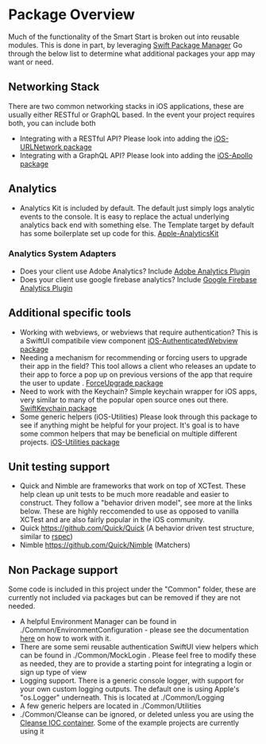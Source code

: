 # Package Overview

Much of the functionality of the Smart Start is broken out into reusable modules. This is done in part, by leveraging [Swift Package Manager](https://developer.apple.com/documentation/xcode/swift-packages)
Go through the below list to determine what additional packages your app may want or need.

## Networking Stack
There are two common networking stacks in iOS applications, these are usually either RESTful or GraphQL based.
In the event your project requires both, you can include both

- Integrating with a RESTful API?
Please look into adding the [iOS-URLNetwork package](https://github.com/Deloitte/iOS-URLNetwork)
- Integrating with a GraphQL API?
Please look into adding the [iOS-Apollo package](https://github.com/Deloitte/iOS-Apollo)

## Analytics
- Analytics Kit is included by default. The default just simply logs analytic events to the console. It is easy to replace the actual underlying analytics back end with something else. The Template target by default has some boilerplate set up code for this.
[Apple-AnalyticsKit](https://github.com/Deloitte/Apple-AnalyticsKit)

### Analytics System Adapters
- Does your client use Adobe Analytics?
Include [Adobe Analytics Plugin](https://github.com/Deloitte/dd-adobe-analytics-apple)
- Does your client use google firebase analytics? 
Include [Google Firebase Analytics Plugin](https://github.com/Deloitte/dd-firebase-analytics-apple)

## Additional specific tools
- Working with webviews, or webviews that require authentication?
This is a SwiftUI compatibile view component
[iOS-AuthenticatedWebview package](https://github.com/Deloitte/iOS-AuthenticatedWebView)
- Needing a mechanism for recommending or forcing users to upgrade their app in the field?
This tool allows a client who releases an update to their app to force a pop up on previous versions of the app that require the user to update .
[ForceUpgrade package](https://github.com/Deloitte/ForceUpgrade)
- Need to work with the Keychain?
Simple keychain wrapper for iOS apps, very similar to many of the popular open source ones out there.
[SwiftKeychain package](https://github.com/Deloitte/Swift-Keychain)
- Some generic helpers (iOS-Utilities)
Please look through this package to see if anything might be helpful for your project. It's goal is to have some common helpers that may be beneficial on multiple different projects.
[iOS-Utilities package](https://github.com/Deloitte/iOS-Utilities)

## Unit testing support
- Quick and Nimble are frameworks that work on top of XCTest. These help clean up unit tests to be much more readable and easier to construct. They follow a "behavior driven model", see more at the links below. These are highly reccomended to use as opposed to vanilla XCTest and are also fairly popular in the iOS community.
- Quick https://github.com/Quick/Quick (A behavior driven test structure, similar to [rspec](https://rspec.info))
- Nimble https://github.com/Quick/Nimble (Matchers)

## Non Package support
Some code is included in this project under the "Common" folder, these are currently not included via packages but can be removed if they are not needed.
- A helpful Environment Manager can be found in ./Common/EnvironmentConfiguration - please see the documentation [here](./Common/EnvironmentConfiguration/EnvironmentConfiguration.md) on how to work with it.
- There are some semi reusable authentication SwiftUI view helpers which can be found in ./Common/MockLogin . Please feel free to modify these as needed, they are to provide a starting point for integrating a login or sign up type of view
- Logging support. There is a generic console logger, with support for your own custom logging outputs. The default one is using Apple's "os.Logger" underneath. This is located at ./Common/Logging
- A few generic helpers are located in ./Common/Utilities
- ./Common/Cleanse can be ignored, or deleted unless you are using the [Cleanse IOC container](https://github.com/square/Cleanse). Some of the example projects are currently using it
